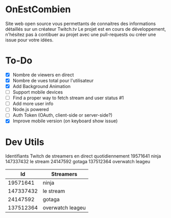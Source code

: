 # OnEstCombien

Site web open source vous permettants de connaitres des informations détaillés sur un créateur Twitch.tv
Le projet est en cours de développement, n'hésitez pas à contibuer au projet avec une pull-requests ou créer une issue pour votre idées.

# To-Do

- [x] Nombre de viewers en direct
- [x] Nombre de vues total pour l'utilisateur
- [x] Add Background Animation
- [ ] Support mobile devices
- [ ] Find a proper way to fetch stream and user status #1
- [ ] Add more user info
- [ ] Node.js powered
- [ ] Auth Token (OAuth, client-side or server-side?)
- [x] Improve mobile version (on keyboard show issue)

# Dev Utils

Identifiants Twitch de streamers en direct quotidiennement
19571641 ninja
147337432 le stream
24147592 gotaga
137512364 overwatch leageu

| Id        | Streamers        |
| --------- | ---------------- |
| 19571641  | ninja            |
| 147337432 | le stream        |
| 24147592  | gotaga           |
| 137512364 | overwatch leageu |


